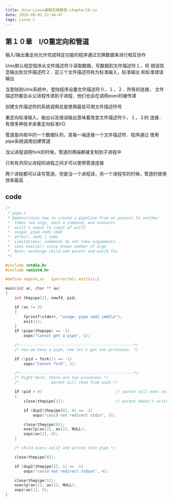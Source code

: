 ```yaml
---
title: Unix-Linux编程实践教程-chapter10-io
date: 2016-08-01 22:44:47
tags: Linux C
---
```


## 第１０章　I/O重定向和管道

输入/输出重定向允许完成特定功能的程序通过交换数据来进行相互协作

Unix默认规定程序从文件描述符０读取数据，写数据到文件描述符１，将
错误信息输出到文件描述符２．这三个文件描述符称为标准输入，标准输出
和标准错误输出

当登陆到Unix系统中，登陆程序设置文件描述符０，１，２．所有的连接，
文件描述符都会从父进程传递到子进程．他们也会在调用exec时被传递

创建文件描述符的系统调用总是使用最低可用文件描述符号

重定向标准输入，输出以及错误输出意味着改变文件描述符０，１，２的
连接．有很多种技术来重定向标准I/O

管道是内核中的一个数据队列，其每一端连接一个文件描述符．程序通过
使用pipe系统调用创建管道

当父进程调用fork的时候，管道的两端都被复制到子进程中

只有有共同父进程的进程之间才可以使用管道连接

两个进程都可以读写管道，但是当一个进程读，另一个进程写的时候，管道的使用效率最高

## code

``` c
/*
 * pipe.c
 * Demonstrates how to create a pipeline from on process to another
 *  Takes two args, each a command, and connects
 *  av[1]'s ouput to input of av[2]
 *  usage: pipe cmd1 cmd2
 *  effect: cmd1 | cmd2
 *  Limitations: commands do not take arguements
 *  uses execlp() since known number of args
 *  Note: exchange child and parent and watch fun
 */

#include <stdio.h>
#include <unistd.h>

#define oops(m,x)   {perror(m); exit(x);}

main(int ac, char ** av)
{
    int thepipe[2], newfd, pid;

    if (ac != 3)
    {
        fprintf(stderr, "usage: pipe cmd1 cmd2\n");
        exit(1);
    }
    if (pipe(thepipe) == -1)
        oops("Cannot get a pipe", 1);

    /*--------------------------------------------------*/
    /* now we have a pipe, now let's get two processes  */

    if ((pid = fork()) == -1)
        oops("Cannot fork", 2);

    /*--------------------------------------------------*/
    /* Right Here, there are two processes */
    /*              parent will read from pipe */

    if (pid > 0)                                // parent will exec av[2]
    {
        close(thepipe[1]);                      // parent doesn't write to pipe

        if (dup2(thepipe[0], 0) == -1)
            oops("could not redirect stdin", 3);

        close(thepipe[0]);
        execlp(av[2], av[2], NULL);
        oops(av[2], 4);
    }

    /* child execs av[1] and writes into pipe */

    close(thepipe[0]);

    if (dup2(thepipe[1], 1) == -1)
        oops("could not redirect stdout", 4);

    close(thepipe[1]);
    execlp(av[1], av[1], NULL);
    oops(av[1], 5);
}
```

